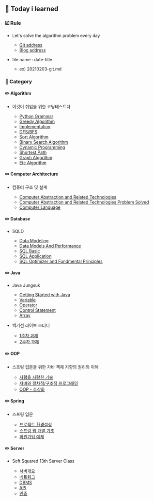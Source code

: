 ## :date: Today i learned

### :ballot_box_with_check: Rule


- Let's solve the algorithm problem every day 

    - [Git address](https://github.com/m1nnh/Solved-the-problem)
    - [Blog address](https://minhyeok-rithm.tistory.com/category/Algorithm)

- file name : date-title

    - ex) 20210203-git.md

### 📂 Category


#### ✏️ Algorithm

- 이것이 취업을 위한 코딩테스트다

    - [Python Grammar](https://github.com/m1nnh/TIL/blob/master/Algorithm/20210223-PythonGrammar.md)
    - [Greedy Algorithm](https://github.com/m1nnh/TIL/blob/master/Algorithm/20210224-GreedyAlgorithm.md)
    - [Implementation](https://github.com/m1nnh/TIL/blob/master/Algorithm/20210225-Implementation.md)
    - [DFS/BFS](https://github.com/m1nnh/TIL/blob/master/Algorithm/20210225-DFS:BFS.md)
    - [Sort Algorithm](https://github.com/m1nnh/TIL/blob/master/Algorithm/20210226-Sort.md)
    - [Binary Search Algorithm](https://github.com/m1nnh/TIL/blob/master/Algorithm/20210227-BinarySearch.md)
    - [Dynamic Programming](https://github.com/m1nnh/TIL/blob/master/Algorithm/20210227-DynamicProgramming.md)
    - [Shortest Path](https://github.com/m1nnh/TIL/blob/master/Algorithm/20210228-ShortestPath.md)
    - [Graph Algorithm](https://github.com/m1nnh/TIL/blob/master/Algorithm/20210228-GraphAlgorithm.md)
    - [Etc Algorithm](https://github.com/m1nnh/TIL/blob/master/Algorithm/20210228-EtcAlgorithm.md)

#### ✏️ Computer Architecture

- 컴퓨터 구조 및 설계
    
    - [Computer Abstraction and Related Technologies](https://github.com/m1nnh/TIL/blob/master/Computer%20Architecture/20210404-컴퓨터%20추상화%20및%20관련%20기술.md)
    - [Computer Abstraction and Related Technologies Problem Solved](https://github.com/m1nnh/TIL/blob/master/Computer%20Architecture/20210405-컴퓨터%20추상화%20및%20관련%20기술%20문제풀이.md)
    - [Computer Language](https://github.com/m1nnh/TIL/blob/master/Computer%20Architecture/20210405-컴퓨터%20언어.md)

#### ✏️ Database

- SQLD

	- [Data Modeling](https://github.com/m1nnh/TIL/blob/master/Database/SQLD/20210301-DataModeling.md)
	- [Data Models And Performance](https://github.com/m1nnh/TIL/blob/master/Database/SQLD/20210301-DataModelsAndPerformance.md)
	- [SQL Basic](https://github.com/m1nnh/TIL/blob/master/Database/SQLD/20210305-SQLBASIC.md)
	- [SQL Application](https://github.com/m1nnh/TIL/blob/master/Database/SQLD/20210306-SQLAPPLICATION.md)
	- [SQL Optimizer and Fundmental Principles](https://github.com/m1nnh/TIL/blob/master/Database/SQLD/20210306-SQL-OptimizerAndFundamentalPrinciples.md)

	
#### ✏️ Java

- Java Jungsuk

	- [Getting Started with Java](https://github.com/m1nnh/TIL/blob/master/Java/Java%20Jungsuk/20210330-Getting_Started_with_Java.md)
	- [Variable](https://github.com/m1nnh/TIL/blob/master/Java/Java%20Jungsuk/20210331-Variable.md)
	- [Operator](https://github.com/m1nnh/TIL/blob/master/Java/Java%20Jungsuk/20210404-Operator.md)
	- [Control Statement](https://github.com/m1nnh/TIL/blob/master/JavaJava%20Jungsuk/20210404-Control-Statement.md)
	- [Array](https://github.com/m1nnh/TIL/blob/master/Java/Java%20Jungsuk/20210405-Array.md)

- 백기선 라이브 스터디

	- [1주차 과제](https://github.com/m1nnh/TIL/blob/master/Java/백기선%20Live%20Study/20210405-LiveStudy-01.md)
	- [2주차 과제](https://github.com/m1nnh/TIL/blob/master/Java/백기선%20Live%20Study/20210406-LiveStudy-02.md)

#### ✏️ OOP

- 스프링 입문을 위한 자바 객체 지향의 원리와 이해

    - [사람을 사랑한 기술](https://github.com/m1nnh/TIL/blob/master/OOP/사람을%20사랑한%20기술.md)
    - [자바와 절차적/구조적 프로그래밍](https://github.com/m1nnh/TIL/blob/master/OOP/자바와%20절차적:구조적%20프로그래밍.md)
    - [OOP - 추상화](https://github.com/m1nnh/TIL/blob/master/OOP/OOP-추상화.md)

#### ✏️ Spring

- 스프링 입문

    - [프로젝트 환경설정](https://github.com/m1nnh/TIL/blob/master/Spring/Spring-Basic/Project-Environment.md)
    - [스프링 웹 개발 기초](https://github.com/m1nnh/TIL/blob/master/Spring/Spring-Basic/Spring-Web-Development-Basic.md)
    - [회원가입 예제](https://github.com/m1nnh/TIL/blob/master/Spring/Spring-Basic/Sign-Up-Example.md)

#### ✏️ Server

- Soft Squared 13th Server Class

    - [서버개요](https://github.com/m1nnh/TIL/blob/master/Server/20210411-Server.md)
    - [네트워크](https://github.com/m1nnh/TIL/blob/master/Server/20210418-Network.md)
    - [DBMS](https://github.com/m1nnh/TIL/blob/master/Server/20210425-DBMS.md)
    - [API](https://github.com/m1nnh/TIL/blob/master/Server/20210502-API.md)
    - [인증](https://github.com/m1nnh/TIL/blob/master/Server/20210509-Authentication.md)
